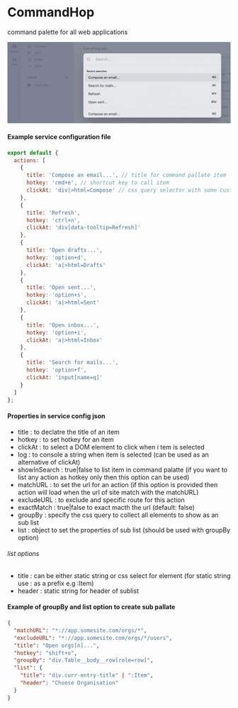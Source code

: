 # CommandHop

command palette for all web applications

![CommandHop, shortcut utility for your website/webapp](/public/ss.png)

#### Example service configuration file

```js
export default {
  actions: [
    {
      title: 'Compose an email...', // title for command pallate item
      hotkey: 'cmd+e', // shortcut key to call item
      clickAt: 'div|>html=Compose' // css query selector with some custom functionality to select and click element when item is slected
    },
    {
      title: 'Refresh',
      hotkey: 'ctrl+n',
      clickAt: 'div[data-tooltip=Refresh]'
    },
    {
      title: 'Open drafts...',
      hotkey: 'option+d',
      clickAt: 'a|>html=Drafts'
    },
    {
      title: 'Open sent...',
      hotkey: 'option+s',
      clickAt: 'a|>html=Sent'
    },
    {
      title: 'Open inbox...',
      hotkey: 'option+i',
      clickAt: 'a|>html=Inbox'
    },
    {
      title: 'Search for mails...',
      hotkey: 'option+f',
      clickAt: 'input[name=q]'
    }
  ]
};
```

#### Properties in service config json

- title : to declatre the title of an item
- hotkey : to set hotkey for an item
- clickAt : to select a DOM element to click when i tem is selected
- log : to console a string when item is selected (can be used as an alternative of clickAt)
- showInSearch : true|false to list item in command palatte (if you want to list any action as hotkey only then this option can be used)
- matchURL : to set the url for an action (if this option is provided then action will load when the url of site match with the matchURL)
- excludeURL : to exclude and specific route for this action
- exactMatch : true|false to exact macth the url (default: false)
- groupBy : specify the css query to collect all elements to show as an sub list
- list : object to set the properties of sub list (should be used with groupBy option)

###### list options

- title : can be either static string or css select for element (for static string use : as a prefix e.g :Item)
- header : static string for header of sublist

#### Example of groupBy and list option to create sub pallate

```json
{
  "matchURL": "*://app.somesite.com/orgs/*",
  "excludeURL": "*://app.somesite.com/orgs/*/users",
  "title": "Open orgs[n]...",
  "hotkey": "shift+o",
  "groupBy": "div.Table__body__row[role=row]",
  "list": {
    "title": "div.curr-entry-title" | ":Item",
    "header": "Choose Organisation"
  }
}
```
